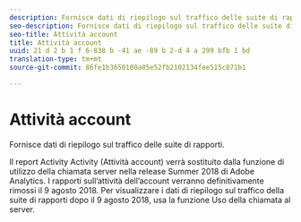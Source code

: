 ```yaml
---
description: Fornisce dati di riepilogo sul traffico delle suite di rapporti.
seo-description: Fornisce dati di riepilogo sul traffico delle suite di rapporti.
seo-title: Attività account
title: Attività account
uuid: 21 d 2 b 1 f 6-838 b -41 ae -89 b 2-d 4 a 299 bfb 1 bd
translation-type: tm+mt
source-git-commit: 86fe1b3650100a05e52fb2102134fee515c871b1

---
```



# Attività account

Fornisce dati di riepilogo sul traffico delle suite di rapporti.

Il report Activity Activity (Attività account) verrà sostituito dalla funzione di utilizzo della chiamata server nella release Summer 2018 di Adobe Analytics. I rapporti sull’attività dell’account verranno definitivamente rimossi il 9 agosto 2018. Per visualizzare i dati di riepilogo sul traffico della suite di rapporti dopo il 9 agosto 2018, usa la funzione Uso della chiamata al server.
